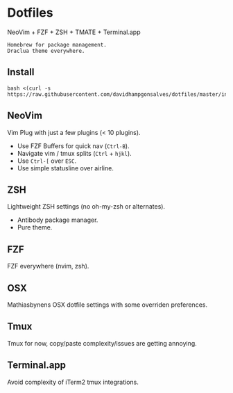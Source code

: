 Dotfiles
========
NeoVim + FZF + ZSH + TMATE + Terminal.app

```
Homebrew for package management.
Draclua theme everywhere.
```

## Install
```
bash <(curl -s https://raw.githubusercontent.com/davidhampgonsalves/dotfiles/master/install.sh)
```

## NeoVim
Vim Plug with just a few plugins (< 10 plugins).
* Use FZF Buffers for quick nav (`Ctrl-B`).
* Navigate vim / tmux splits (`Ctrl` + `hjkl`).
* Use `Ctrl-[` over `ESC`.
* Use simple statusline over airline.

## ZSH
Lightweight ZSH settings (no oh-my-zsh or alternates).
* Antibody package manager.
* Pure theme.

## FZF
FZF everywhere (nvim, zsh).

## OSX
Mathiasbynens OSX dotfile settings with some overriden preferences.

## Tmux
Tmux for now, copy/paste complexity/issues are getting annoying.

## Terminal.app
Avoid complexity of iTerm2 tmux integrations.
